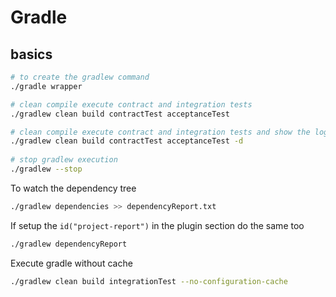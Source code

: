 # Gradle

## basics

```bash
# to create the gradlew command
./gradle wrapper

# clean compile execute contract and integration tests
./gradlew clean build contractTest acceptanceTest

# clean compile execute contract and integration tests and show the logs
./gradlew clean build contractTest acceptanceTest -d
 
# stop gradlew execution
./gradlew --stop
```

To watch the dependency tree
```bash
./gradlew dependencies >> dependencyReport.txt
```

If setup the `id("project-report")` in the plugin section do the same too
```bash
./gradlew dependencyReport
```

Execute gradle without cache
```bash
./gradlew clean build integrationTest --no-configuration-cache
```